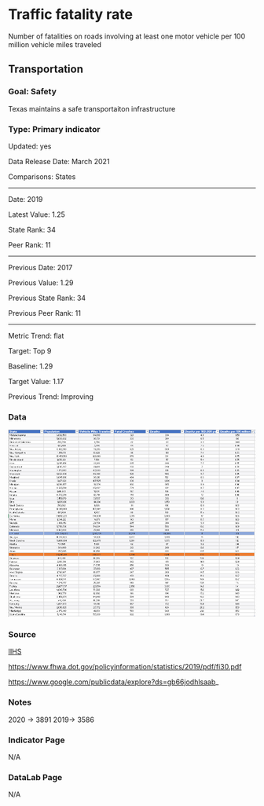 # Traffic fatality rate

Number of fatalities on roads involving at least one motor vehicle per 100 million vehicle miles traveled

## Transportation

### Goal: Safety

Texas maintains a safe transportaiton infrastructure

### Type: Primary indicator

Updated: yes

Data Release Date: March 2021

Comparisons: States

----

Date: 2019

Latest Value: 1.25

State Rank: 34

Peer Rank: 11

----

Previous Date: 2017

Previous Value: 1.29

Previous State Rank: 34

Previous Peer Rank: 11

----

Metric Trend: flat

Target: Top 9

Baseline: 1.29

Target Value: 1.17

Previous Trend: Improving



<!--### Value


| Year      |  Value      | Rank        | Previous Year | Previous Value | Previous Rank | Trend | 
| ----------- | ----------- | ----------- | ----------- | ----------- | ----------- | -----------|
|   2019      |  1.25      |    33       |      2018   |   1.29      |          |    flat       | 

-->
### Data

![VMT](./images/vmt.PNG)




### Source

[IIHS](https://www.iihs.org/topics/fatality-statistics/detail/state-by-state)

<!-- [NSC - Injury Facts](https://injuryfacts.nsc.org/motor-vehicle/overview/preliminary-estimates/data-details/) -->

https://www.fhwa.dot.gov/policyinformation/statistics/2019/pdf/fi30.pdf

https://www.google.com/publicdata/explore?ds=gb66jodhlsaab_

### Notes

2020 -> 3891
2019-> 3586

### Indicator Page

N/A

### DataLab Page

N/A
